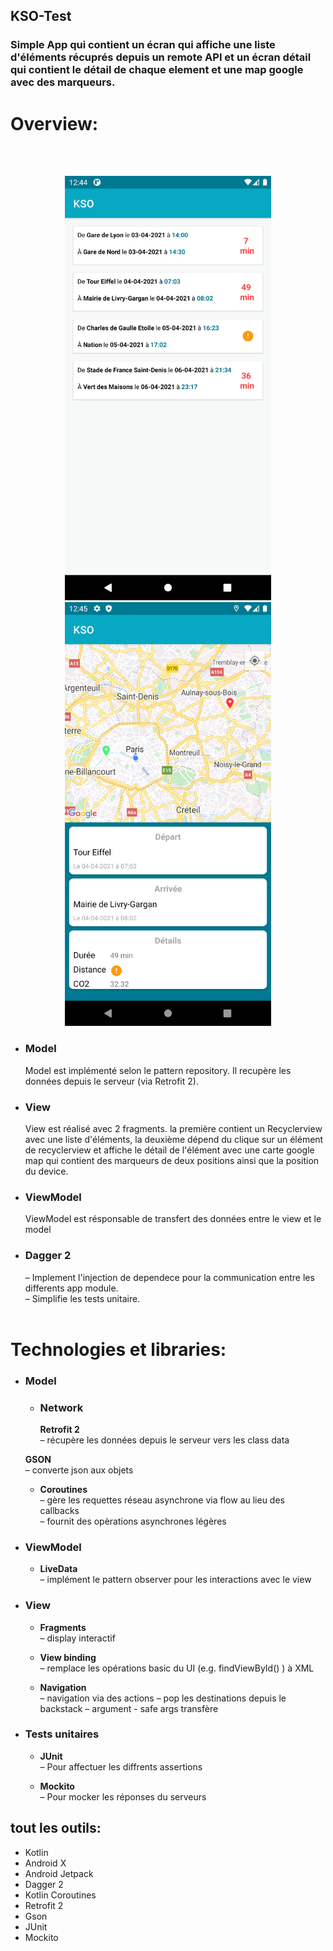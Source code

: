 ## KSO-Test
### Simple App qui contient un écran qui affiche une liste d'éléments récuprés depuis un remote API et un écran détail qui contient le détail de chaque element et une map google avec des marqueurs.

 # Overview:
 
   <br/><br/>
    <div align = "center">
         <img src = "https://github.com/FdMed/KSO-repo/blob/master/screenshots/screen_1.png?raw=true" width="330">
         <img src = "https://github.com/FdMed/KSO-repo/blob/master/screenshots/screen_2.png?raw=true" width="330">
        </div>


* ### __Model__
   Model est implémenté selon le pattern repository. Il recupère les données depuis le serveur (via Retrofit 2).
* ### __View__
   View est réalisé avec 2 fragments. la première contient un Recyclerview avec une liste d'éléments, la deuxième dépend du clique sur un élément de recyclerview et affiche le détail de l'élément avec une carte google map qui contient des marqueurs de deux positions ainsi que la position du device.
*  ### __ViewModel__
   ViewModel est résponsable de transfert des données entre le view et le model
* ### __Dagger 2__
    – Implement l'injection de dependece pour la communication entre les differents app module.<br/>
    – Simplifie les tests unitaire.
    <br/><br/>


# Technologies et libraries:


   * ### __Model__

    	* ### __Network__<br/>
    	     __Retrofit 2__ <br/>
    		– récupère les données depuis le serveur vers les class data


        __GSON__ <br/>
    		– converte json aux objets

        * __Coroutines__ <br/>
            – gère les requettes réseau asynchrone via flow au lieu des callbacks<br/>
            – fournit des opèrations asynchrones légères

   * ### __ViewModel__
       * __LiveData__ <br/>
          – implément le pattern observer pour les interactions avec le view

   * ### __View__
       * __Fragments__ <br/>
         – display interactif

       *  __View binding__ <br/>
         – remplace les opérations basic du UI (e.g. findViewById() ) à XML

       *  __Navigation__ <br/>
         – navigation via des actions
         – pop les destinations depuis le backstack
         – argument - safe args transfère

   * ### __Tests unitaires__
       * __JUnit__ <br/>
         – Pour affectuer les diffrents assertions

       * __Mockito__ <br/>
         – Pour mocker les réponses du serveurs

## tout les outils: <br/>

   * Kotlin
   * Android X
   * Android Jetpack
   * Dagger 2
   * Kotlin Coroutines
   * Retrofit 2
   * Gson
   * JUnit
   * Mockito

